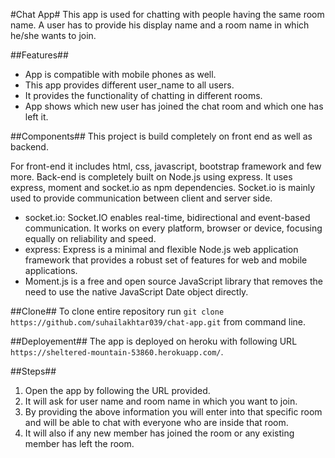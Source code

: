 #Chat App#
This app is used for chatting with people having the same room name. A user has to provide his display name and a room name in which he/she wants to join.

##Features##
- App is compatible with mobile phones as well.
- This app provides different user_name to all users.
- It provides the functionality of chatting in different rooms.
- App shows which new user has joined the chat room and which one has left it.

##Components##
This project is build completely on front end as well as backend.

For front-end it includes html, css, javascript, bootstrap framework and few more. Back-end is completely built on Node.js using express. It uses express, moment and socket.io as npm dependencies. Socket.io is mainly used to provide communication between client and server side.

- socket.io: Socket.IO enables real-time, bidirectional and event-based communication.
It works on every platform, browser or device, focusing equally on reliability and speed.
- express: Express is a minimal and flexible Node.js web application framework that provides a robust set of features for web and mobile applications.
- Moment.js is a free and open source JavaScript library that removes the need to use the native JavaScript Date object directly.

##Clone##
To clone entire repository run `git clone https://github.com/suhailakhtar039/chat-app.git` from command line.

##Deployement##
The app is deployed on heroku with following URL `https://sheltered-mountain-53860.herokuapp.com/`.

##Steps##
1. Open the app by following the URL provided.
2. It will ask for user name and room name in which you want to join.
3. By providing the above information you will enter into that specific room and will be able to chat with everyone who are inside that room.
4. It will also if any new member has joined the room or any existing member has left the room.

